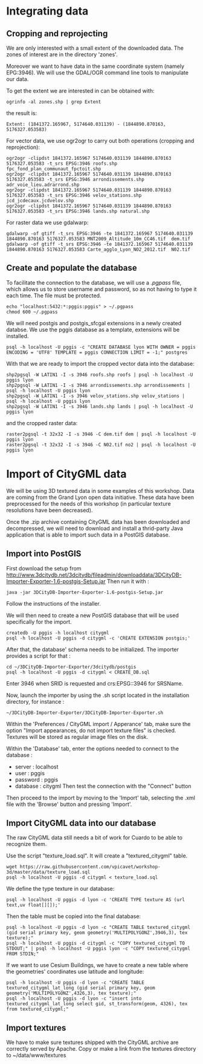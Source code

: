 Integrating data
================

Cropping and reprojecting
-------------------------

We are only interested with a small extent of the downloaded data. The zones of interest are in the directory 'zones'.

Moreover we want to have data in the same coordinate system (namely EPG:3946). We will use the GDAL/OGR command line tools to manipulate our data.

To get the extent we are interested in can be obtained with:

    ogrinfo -al zones.shp | grep Extent

the result is:

    Extent: (1841372.165967, 5174640.031139) - (1844890.870163, 5176327.053583)

For vector data, we use ogr2ogr to carry out both operations (cropping and reprojection):

    ogr2ogr -clipdst 1841372.165967 5174640.031139 1844890.870163 5176327.053583 -t_srs EPSG:3946 roofs.shp fpc_fond_plan_communaut_fpctoit.shp
    ogr2ogr -clipdst 1841372.165967 5174640.031139 1844890.870163 5176327.053583 -t_srs EPSG:3946 arrondissements.shp adr_voie_lieu.adrarrond.shp
    ogr2ogr -clipdst 1841372.165967 5174640.031139 1844890.870163 5176327.053583 -t_srs EPSG:3946 velov_stations.shp jcd_jcdecaux.jcdvelov.shp
    ogr2ogr -clipdst 1841372.165967 5174640.031139 1844890.870163 5176327.053583 -t_srs EPSG:3946 lands.shp natural.shp

For raster data we use gdalwarp:

    gdalwarp -of gtiff -t_srs EPSG:3946 -te 1841372.165967 5174640.031139 1844890.870163 5176327.053583 MNT2009_Altitude_10m_CC46.tif  dem.tif
    gdalwarp -of gtiff -t_srs EPSG:3946 -te 1841372.165967 5174640.031139 1844890.870163 5176327.053583 Carte_agglo_Lyon_NO2_2012.tif  N02.tif


Create and populate the database
--------------------------------

To facilitate the connection to the database, we will use a *.pgpass* file, which allows us to store username and password, so as not having to type it each time. The file must be protected.

    echo "localhost:5432:*:pggis:pggis" > ~/.pgpass
    chmod 600 ~/.pgpass

We will need postgis and postgis_sfcgal extensions in a newly created databse. We use the pggis database as a template, extensions will be installed.

    psql -h localhost -U pggis -c "CREATE DATABASE lyon WITH OWNER = pggis ENCODING = 'UTF8' TEMPLATE = pggis CONNECTION LIMIT = -1;" postgres

With that we are ready to import the cropped vector data into the database:

    shp2pgsql -W LATIN1 -I -s 3946 roofs.shp roofs | psql -h localhost -U pggis lyon
    shp2pgsql -W LATIN1 -I -s 3946 arrondissements.shp arrondissements | psql -h localhost -U pggis lyon
    shp2pgsql -W LATIN1 -I -s 3946 velov_stations.shp velov_stations | psql -h localhost -U pggis lyon
    shp2pgsql -W LATIN1 -I -s 3946 lands.shp lands | psql -h localhost -U pggis lyon

and the cropped raster data:

    raster2pgsql -t 32x32 -I -s 3946 -C dem.tif dem | psql -h localhost -U pggis lyon
    raster2pgsql -t 32x32 -I -s 3946 -C N02.tif no2 | psql -h localhost -U pggis lyon


Import of CityGML data
======================

We will be using 3D textured data in some examples of this workshop. Data are coming from the Grand Lyon open data initiative. These data have been preprocessed for the needs of this workshop (in particular texture resolutions have been decreased).

Once the .zip archive containing CityGML data has been downloaded and decompressed, we will need to download and install a thrid-party Java application that is able to import such data in a PostGIS database.

Import into PostGIS
------------------------------

First download the setup from
http://www.3dcitydb.net/3dcitydb/fileadmin/downloaddata/3DCityDB-Importer-Exporter-1.6-postgis-Setup.jar
Then run it with :

    java -jar 3DCityDB-Importer-Exporter-1.6-postgis-Setup.jar

Follow the instructions of the installer.

We will then need to create a new PostGIS database that will be used specifically for the import.

    createdb -U pggis -h localhost citygml
    psql -h localhost -U pggis -d citygml -c 'CREATE EXTENSION postgis;'
    
After that, the database' schema needs to be initialized. The importer provides a script for that :

    cd ~/3DCityDB-Importer-Exporter/3dcitydb/postgis
    psql -h localhost -U pggis -d citygml < CREATE_DB.sql
    
Enter 3946 when SRID is requested and crs:EPSG::3946 for SRSName.
    
Now, launch the importer by using the .sh script located in the installation directory, for instance :

    ~/3DCityDB-Importer-Exporter/3DCityDB-Importer-Exporter.sh
    
Within the 'Preferences / CityGML import / Apperance' tab, make sure the option "Import appearances, do not import texture files" is checked. Textures will be stored as regular image files on the disk.

Within the 'Database' tab, enter the options needed to connect to the database :
* server : localhost
* user : pggis
* password : pggis
* database : citygml
Then test the connection with the "Connect" button

Then proceed to the import by moving to the 'Import' tab, selecting the .xml file with the 'Browse' button and pressing 'Import'.


Import CityGML data into our database
-------------------------------------

The raw CityGML data still needs a bit of work for Cuardo to be able to recognize them.

Use the script "texture_load.sql". It will create a "textured_citygml" table.

    wget https://raw.githubusercontent.com/vpicavet/workshop-3d/master/data/texture_load.sql
    psql -h localhost -U pggis -d citygml < texture_load.sql

We define the type texture in our database:

    psql -h localhost -U pggis -d lyon -c 'CREATE TYPE texture AS (url text,uv float[][]);'


Then the table must be copied into the final database:

    psql -h localhost -U pggis -d lyon -c "CREATE TABLE textured_citygml (gid serial primary key, geom geometry('MULTIPOLYGONZ',3946,3), tex texture);"
    psql -h localhost -U pggis -d citygml -c "COPY textured_citygml TO STDOUT;" | psql -h localhost -U pggis lyon -c "COPY textured_citygml FROM STDIN;"
    
If we want to use Cesium Buildings, we have to create a new table where the geometries' coordinates use latitude and longitude:

    psql -h localhost -U pggis -d lyon -c "CREATE TABLE textured_citygml_lat_long (gid serial primary key, geom geometry('MULTIPOLYGONZ',4326,3), tex texture);"
    psql -h localhost -U pggis -d lyon -c "insert into textured_citygml_lat_long select gid, st_transform(geom, 4326), tex from textured_citygml;"


Import textures
---------------

We have to make sure textures shipped with the CityGML archive are correctly served by Apache. Copy or make a link from the textures directory to ~/data/www/textures

